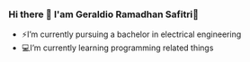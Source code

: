 ### Hi there 👋 I'am Geraldio Ramadhan Safitri👋 

- ⚡I’m currently pursuing a bachelor in electrical engineering   
- :computer:I’m currently learning programming related things
